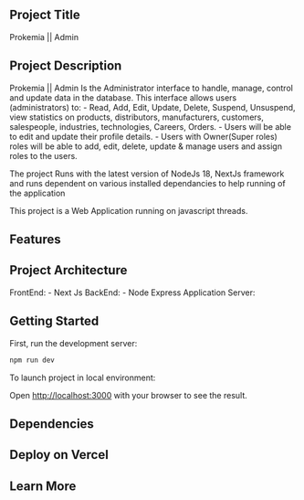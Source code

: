 ## Project Title
Prokemia || Admin

## Project Description 
Prokemia || Admin
Is the Administrator interface to handle, manage, control and update data in the database.
This interface allows users (administrators) to:
    - Read, Add, Edit, Update, Delete, Suspend, Unsuspend, view statistics on products, distributors, manufacturers, customers, salespeople, industries, technologies, Careers, Orders.
    - Users will be able to edit and update their profile details.
    - Users with Owner(Super roles) roles will be able to add, edit, delete, update & manage users and assign roles to the users.

The project Runs with the latest version of NodeJs 18, NextJs framework and runs dependent on various installed dependancies to help running of the application

This project is a Web Application running on javascript threads.

## Features

## Project Architecture
FrontEnd: 
    - Next Js
BackEnd:
    - Node Express Application
Server:
    
## Getting Started

First, run the development server:

```bash
npm run dev
```
To launch project in local environment:

Open [http://localhost:3000](http://localhost:3000) with your browser to see the result.

## Dependencies
## Deploy on Vercel

## Learn More